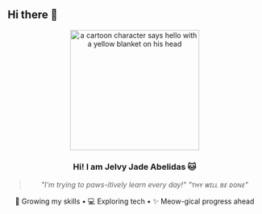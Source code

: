 ## Hi there 👋

<div align="center">
  <img src="https://media.tenor.com/pADZzEaZpHMAAAAj/cute-morning.gif" width="256" height="239.35999999999999" alt="a cartoon character says hello with a yellow blanket on his head" fetchpriority="high" style="max-width: 280px; background-color: unset;">

  ### Hi! I am **Jelvy Jade Abelidas** 🐱
  > *"I’m trying to paws-itively learn every day!"*
  > *"ᴛʜʏ ᴡɪʟʟ ʙᴇ ᴅᴏɴᴇ"*

  🌱 Growing my skills • 💻 Exploring tech • ✨ Meow-gical progress ahead
</div>
